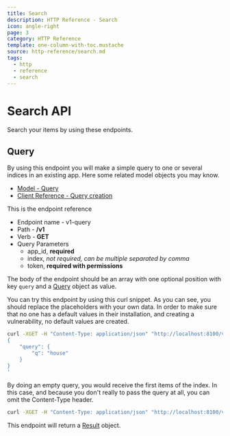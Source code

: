 ```yaml
---
title: Search
description: HTTP Reference - Search
icon: angle-right
page: 3
category: HTTP Reference
template: one-column-with-toc.mustache
source: http-reference/search.md
tags:
  - http
  - reference
  - search
---
```


# Search API

Search your items by using these endpoints.

## Query

By using this endpoint you will make a simple query to one or several indices in
an existing app. Here some related model objects you may know.

- [Model - Query](/model.html#query)
- [Client Reference - Query creation](/client-reference/query-creation.html)

This is the endpoint reference

- Endpoint name - v1-query
- Path - **/v1**
- Verb - **GET**
- Query Parameters
    - app_id, **required** 
    - index, *not required, can be multiple separated by comma*
    - token, **required with permissions** 
    
The body of the endpoint should be an array with one optional position with 
key `query` and a [Query](/model.html#query) 
object as value.

You can try this endpoint by using this curl snippet. As you can see, you should
replace the placeholders with your own data. In order to make sure that no one
has a default values in their installation, and creating a vulnerability, no
default values are created.

```bash
curl -XGET -H "Content-Type: application/json" "http://localhost:8100/v1?app_id={{ your_app_id }}&index={{ your_index }}&token={{ your_token }}"  -d'
{
    "query": {
        "q": "house"
    }
}
'
```

By doing an empty query, you would receive the first items of the index. In this
case, and because you don't really to pass the query at all, you can omit the
Content-Type header.

```bash
curl -XGET -H "Content-Type: application/json" "http://localhost:8100/v1?app_id={{ your_app_id }}&index={{ your_index }}&token={{ your_token }}"
```

This endpoint will return a [Result](/model.html#result) object.